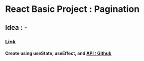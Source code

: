 # React Basic Project : Pagination

## Idea : -

### [Link](https://react-basic-project-pagination.netlify.app)

#### Create using useState, useEffect, and [API : Github](https://api.github.com/users/john-smilga/followers?per_page=100)
